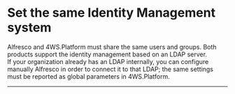 # Set the same Identity Management system

Alfresco and 4WS.Platform must share the same users and groups. Both products support the identity management based on an LDAP server.  
If your organization already has an LDAP internally, you can configure manually Alfresco in order to connect it to that LDAP; the same settings must be reported as global parameters in 4WS.Platform.

---



